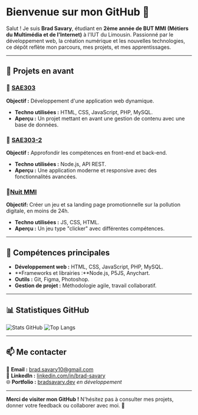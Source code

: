 # Bienvenue sur mon GitHub 👋

Salut ! Je suis **Brad Savary**, étudiant en **2ème année de BUT MMI (Métiers du Multimédia et de l'Internet)** à l'IUT du Limousin. Passionné par le développement web, la création numérique et les nouvelles technologies, ce dépôt reflète mon parcours, mes projets, et mes apprentissages.

---

## 🌟 Projets en avant

### 🚀 [SAE303](https://github.com/BradSavary/SAE303)
**Objectif :** Développement d'une application web dynamique.  
- **Techno utilisées :** HTML, CSS, JavaScript, PHP, MySQL.
- **Aperçu :** Un projet mettant en avant une gestion de contenu avec une base de données.

### 🌌 [SAE303-2](https://github.com/BradSavary/SAE303-2)
**Objectif :** Approfondir les compétences en front-end et back-end.  
- **Techno utilisées :** Node.js, API REST.
- **Aperçu :** Une application moderne et responsive avec des fonctionnalités avancées.

### 🌃[Nuit MMI](https://github.com/BradSavary/Nuit-MMI)
**Objectif:** Créer un jeu et sa landing page promotionnelle sur la pollution digitale, en moins de 24h.
- **Techno utilisées :** JS, CSS, HTML.
- **Aperçu :** Un jeu type "clicker" avec différentes compétences.
  
---

## 🎯 Compétences principales
- **Développement web :** HTML, CSS, JavaScript, PHP, MySQL.
- **Frameworks et librairies :**Node.js, P5JS, Anychart.
- **Outils :** Git, Figma, Photoshop.
- **Gestion de projet :** Méthodologie agile, travail collaboratif.

---

## 📊 Statistiques GitHub

![Stats GitHub](https://github-readme-stats.vercel.app/api?username=BradSavary&show_icons=true&theme=radical) ![Top Langs](https://github-readme-stats.vercel.app/api/top-langs/?username=bradsavary&layout=compact&theme=radical)

---

## 📫 Me contacter
📧 **Email :** [brad.savary10@gmail.com](mailto:brad.savary10@gmail.com)  
💼 **LinkedIn :** [linkedin.com/in/brad-savary](https://www.linkedin.com/in/brad-savary-07322b294/)  
🌐 **Portfolio :** [bradsavary.dev](https://bradsavary.dev) *en développement*

---

**Merci de visiter mon GitHub !** N'hésitez pas à consulter mes projets, donner votre feedback ou collaborer avec moi. 🚀
